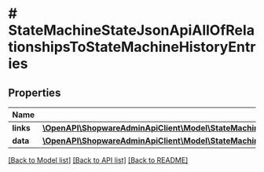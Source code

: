 # # StateMachineStateJsonApiAllOfRelationshipsToStateMachineHistoryEntries

## Properties

Name | Type | Description | Notes
------------ | ------------- | ------------- | -------------
**links** | [**\OpenAPI\ShopwareAdminApiClient\Model\StateMachineStateJsonApiAllOfRelationshipsToStateMachineHistoryEntriesLinks**](StateMachineStateJsonApiAllOfRelationshipsToStateMachineHistoryEntriesLinks.md) |  | [optional]
**data** | [**\OpenAPI\ShopwareAdminApiClient\Model\StateMachineStateJsonApiAllOfRelationshipsToStateMachineHistoryEntriesData[]**](StateMachineStateJsonApiAllOfRelationshipsToStateMachineHistoryEntriesData.md) |  | [optional]

[[Back to Model list]](../../README.md#models) [[Back to API list]](../../README.md#endpoints) [[Back to README]](../../README.md)
